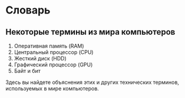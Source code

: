 # Словарь

## Некоторые термины из мира компьютеров

1. Оперативная память (RAM)
2. Центральный процессор (CPU)
3. Жесткий диск (HDD)
4. Графический процессор (GPU)
5. Байт и бит

Здесь вы найдете объяснения этих и других технических терминов, используемых в мире компьютеров.
